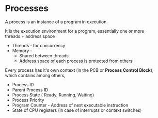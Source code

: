 # Processes

A process is an instance of a program in execution.

It is the execution environment for a program, essentially one or more threads + address space

* Threads - for concurrency
* Memory - 
  * Shared between threads. 
  * Address space of each process is protected from others

Every process has it's own context \(in the PCB or **Process Control Block**\), which contains among others,

* Process ID
* Parent Process ID
* Process State \( Ready, Running, Waiting\)
* Process Priority
* Program Counter - Address of next executable instruction
* State of CPU registers \(in case of interrupts or context switches\)



